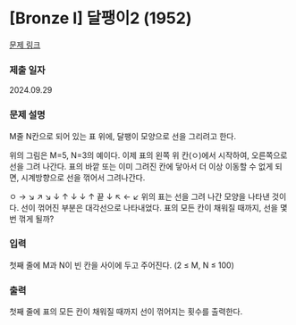 # [Bronze I] 달팽이2 (1952)

[문제 링크](https://www.acmicpc.net/problem/1952)

### 제출 일자
2024.09.29

### 문제 설명

M줄 N칸으로 되어 있는 표 위에, 달팽이 모양으로 선을 그리려고 한다. 
 	 	 
위의 그림은 M=5, N=3의 예이다. 이제 표의 왼쪽 위 칸(ㅇ)에서 시작하여, 오른쪽으로 선을 그려 나간다. 표의 바깥 또는 이미 그려진 칸에 닿아서 더 이상 이동할 수 없게 되면, 시계방향으로 선을 꺾어서 그려나간다.

ㅇ	→	↘
↗	↘	↓
↑	↓	↓
↑	끝	↓
↖	←	↙
위의 표는 선을 그려 나간 모양을 나타낸 것이다. 선이 꺾어진 부분은 대각선으로 나타내었다. 표의 모든 칸이 채워질 때까지, 선을 몇 번 꺾게 될까?

### 입력

첫째 줄에 M과 N이 빈 칸을 사이에 두고 주어진다. (2 ≤ M, N ≤ 100)

### 출력

첫째 줄에 표의 모든 칸이 채워질 때까지 선이 꺾어지는 횟수를 출력한다.